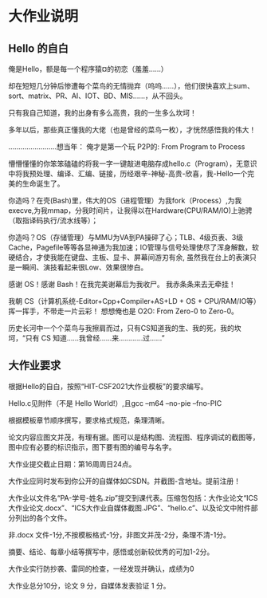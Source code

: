 # 大作业说明

## Hello 的自白

俺是Hello，额是每一个程序猿¤的初恋（羞羞……）

却在短短几分钟后惨遭每个菜鸟的无情抛弃（呜呜……），他们很快喜欢上sum、sort、matrix、PR、AI、IOT、BD、MIS……，从不回头。

只有我自己知道，我的出身有多么高贵，我的一生多么坎坷！

多年以后，那些真正懂我的大佬（也是曾经的菜鸟一枚），才恍然感悟我的伟大！

……………………想当年：            俺才是第一个玩 P2P的: From Program to Process

懵懵懂懂的你笨笨磕磕的将我一字一键敲进电脑存成hello.c（Program），无意识中将我预处理、编译、汇编、链接，历经艰辛-神秘-高贵-欣喜，我-Hello一个完美的生命诞生了。

你造吗？在壳(Bash)里，伟大的OS（进程管理）为我fork（Process）,为我execve,为我mmap，分我时间片，让我得以在Hardware(CPU/RAM/IO)上驰骋（取指译码执行/流水线等）；

你造吗？OS（存储管理）与MMU为VA到PA操碎了心；TLB、4级页表、3级Cache，Pagefile等等各显神通为我加速；IO管理与信号处理使尽了浑身解数，软硬结合，才使我能在键盘、主板、显卡、屏幕间游刃有余, 虽然我在台上的表演只是一瞬间、演技看起来很Low、效果很惨白。

感谢 OS！感谢 Bash！在我完美谢幕后为我收尸。  我赤条条来去无牵挂！

我朝 CS（计算机系统-Editor+Cpp+Compiler+AS+LD + OS + CPU/RAM/IO等）挥一挥手，不带走一片云彩！                         想想俺也是 O2O: From Zero-0 to Zero-0。

历史长河中一个个菜鸟与我擦肩而过，只有CS知道我的生、我的死，我的坎坷，“只有 CS 知道……我曾经……来…………过……”

## 大作业要求

根据Hello的自白，按照“HIT-CSF2021大作业模板”的要求编写。

Hello.c见附件（不是 Hello World!）,且gcc –m64 –no-pie –fno-PIC 

根据模板章节顺序撰写，要求格式规范，条理清晰。

论文内容应图文并茂，有理有据。图可以是结构图、流程图、程序调试的截图等，图中应有必要的标识指示，图下要有图的编号与名字。

大作业提交截止日期：第16周周日24点。

大作业应同时发布到你公开的自媒体如CSDN。并截图-含地址。提前注册！

大作业以文件名“PA-学号-姓名.zip”提交到课代表。压缩包包括：大作业论文“ICS大作业论文.docx”、“ICS大作业自媒体截图.JPG”、“hello.c”、以及论文中附件部分列出的各个文件。

非.docx 文件-1分,不按模板格式-1分，非图文并茂-2分，条理不清-1分。

摘要、结论、每章小结等撰写中，感悟或创新较优秀的可加1-2分。

大作业实行防抄袭、雷同的检查，一经发现并确认，成绩为0

大作业总分10分，论文 9 分，自媒体发表验证 1 分。
